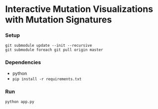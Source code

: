 # Interactive Mutation Visualizations with Mutation Signatures

### Setup
```
git submodule update --init --recursive
git submodule foreach git pull origin master
```

### Dependencies
- python
- `pip install -r requirements.txt`

### Run
  ```
  python app.py
  ```
